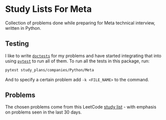# Study Lists For Meta

Collection of problems done while preparing for Meta technical interview, written in Python.

## Testing

I like to write [`doctests`](https://docs.python.org/3/library/doctest.html) for my problems and have started integrating that into using [`pytest`](https://docs.pytest.org/en/stable/) to run all of them. To run all the tests in this package, run:

```bash
pytest study_plans/companies/Python/Meta
```

And to specify a certain problem add `-k <FILE_NAME>` to the command.

## Problems

The chosen problems come from this LeetCode [study list](https://leetcode.com/company/facebook/?favoriteSlug=facebook-thirty-days) - with emphasis on problems seen in the last 30 days.
